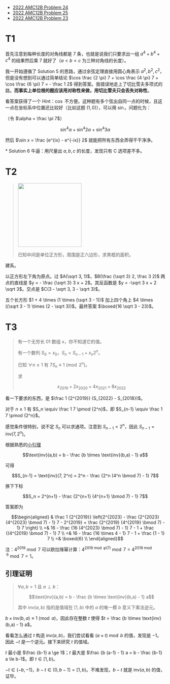 - [2022 AMC12B Problem 24](https://artofproblemsolving.com/wiki/index.php/2022_AMC_12B_Problems/Problem_24)
- [2022 AMC12B Problem 25](https://artofproblemsolving.com/wiki/index.php/2022_AMC_12B_Problems/Problem_25)
- [2022 AMC12B Problem 23](https://artofproblemsolving.com/wiki/index.php/2022_AMC_10B_Problems/Problem_25)

# T1

首先注意到每种长度的对角线都是 $7$ 条，也就是说我们只要求出一组 $a^4+b^4+c^4$ 的结果然后乘 $7$ 就好了（$a<b<c$ 为三种对角线的长度）。

我一开始遵循了 Solution 5 的思路，通过余弦定理直接用圆心角表示 $a^2, b^2, c^2$，但是没有想到可以通过简单结论 $\cos \frac {2 \pi} 7 + \cos \frac {4 \pi} 7 + \cos \frac {6 \pi} 7 = - \frac 1 2$ 得到答案。我错误地走上了切比雪夫多项式的路。**而事实上单位根的题应该用对称性来做，用切比雪夫只会丢失对称性**。

看答案获得了一个 Hint：$\cos$ 不方便。这种题有多个弦出自同一点的时候，且这一点在坐标系中位置还比较好（比如这题 $(1,0)$），可以用 $\sin$。问题化为：

（令 $\alpha = \frac \pi 7$）

$$\sin^4 \alpha + \sin^4 2 \alpha + \sin^4 3 \alpha$$

然后 $\sin x = \frac {e^{ix} - e^{-ix}} 2$ 就能把所有东西全弄得干干净净。

\* Solution 6 牛逼：用尺量出 $a,b,c$ 的长度，发现只有 C 选项差不多。

# T2

> <img src="https://latex.artofproblemsolving.com/c/c/f/ccfd1265c72b286aa453b9ee0080021d484e6d25.png" width=200/>
>
> 已知中间是单位正方形，周围是正六边形，求黑框的面积。

建系。

以正方形左下角为原点。过 $A(\sqrt 3, 1)$，$B(\frac {\sqrt 3} 2, \frac 3 2)$ 两点的直线是 $y = - \frac {\sqrt 3} 3 x + 2$。其反函数是 $y = -\sqrt 3 x + 2 \sqrt 3$。交点是 $C(3 - \sqrt 3, 3 - \sqrt 3)$。

五个长方形 $1 + 4 \times (1 \times (\sqrt 3 - 1))$ 加上四个角上 $4 \times ((\sqrt 3 - 1) \times (2 - \sqrt 3))$。最终答案 $\boxed{16 \sqrt 3 - 23}$。

# T3

> 有一个无穷长 01 数组 $x$，你不知道它的值。
>
> 有一个数列 $S_0 = x_0$，$S_n = S_{n-1} + x_n 2^n$。
>
> 已知 $\forall n \ge 1$ 有 $7 S_n \equiv 1 \pmod {2^n}$。
>
> 求
>
> $$x_{2019} + 2x_{2020} + 4x_{2021} + 8x_{2022}$$

看一下要求的东西，是 $\frac 1 {2^{2019}} (S_{2022} - S_{2018})$。

对于 $n \ge 1$ 有 $S_n \equiv \frac 1 7 \pmod {2^n}$，即 $S_{n-1} \equiv \frac 1 7 \pmod {2^n}$。

感觉条件很特别，说不定 $S_n$ 可以求通项。注意到 $S_{n-1} < 2^n$，因此 $S_{n-1} = \text{inv}(7, 2^n)$。

根据熟悉的[小引理](https://www.luogu.com/article/3amp2370)

$$\text{inv}(a,b) = b -  \frac {b \times \text{inv}(b,a) - 1} a$$

可得

$$S_{n-1} = \text{inv}(7, 2^n) = 2^n - \frac {2^n (4^n \bmod 7) - 1} 7$$

换下下标

$$S_n = 2^{n+1} - \frac {2^{n+1} (4^{n+1} \bmod 7) - 1} 7$$

答案即为

$$\begin{aligned}
    & \frac 1 {2^{2019}} \left(2^{2023} - \frac {2^{2023} (4^{2023} \bmod 7) - 1} 7 - 2^{2019} + \frac {2^{2019} (4^{2019} \bmod 7) - 1} 7 \right) \\
    =& 16 - \frac {16 (4^{2023} \bmod 7) - 1} 7 - 1 + \frac {(4^{2019} \bmod 7) - 1} 7 \\
    =& 16 - \frac {16 \times 4 - 1} 7 - 1 + \frac {1 - 1} 7 \\
    =& \boxed{6} \\
\end{aligned}$$

注：$4^{2019} \bmod 7$ 可以欧拉降幂计算：$4^{2019 \bmod \varphi(7)} \bmod 7 = 4^{2019 \bmod 6} \bmod 7 = 1$。

## 引理证明

> $\forall a, b > 1$ 且 $a \perp b$：
>
> $$\text{inv}(a,b) = b -  \frac {b \times \text{inv}(b,a) - 1} a$$
>
> 其中 $\text{inv}(a,b)$ 指的是值域在 $[1,b)$ 中的 $a$ 的唯一模 $b$ 意义下乘法逆元。

$b \times \text{inv}(b,a) \equiv 1 \pmod a$，因此存在整数 $t$ 使得 $t = \frac {b \times \text{inv}(b,a) - 1} a$。

看看怎么通过 $t$ 构造 $\text{inv}(a, b)$，我们尝试看看 $(a \times t) \bmod b$ 的值，发现是 $-1$。因此 $-t$ 是一个逆元。接下来研究 $t$ 的值域。

$t$ 最小是 $\frac {b-1} a \ge 1$；$t$ 最大是 $\frac {b (a-1) - 1} a = b - \frac {b-1} a \le b-1$。即 $t \in [1,b)$。

$-t \in (-b,-1]$，$b-t \in (0,b-1] = [1,b)$。不难发现，$b-t$ 就是 $\text{inv}(a,b)$ 的值，证毕。